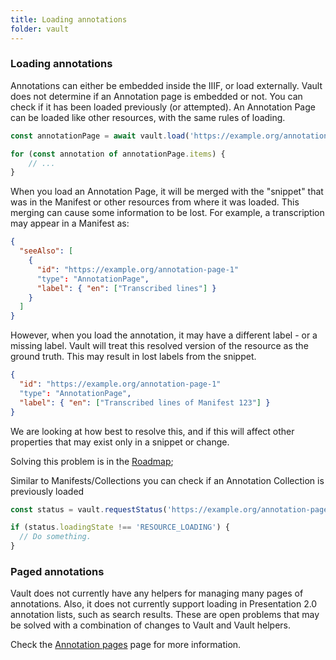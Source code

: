 ```yaml
---
title: Loading annotations
folder: vault
---
```


### Loading annotations

Annotations can either be embedded inside the IIIF, or load externally. Vault does not determine if an Annotation page
is embedded or not. You can check if it has been loaded previously (or attempted). An Annotation Page can be loaded
like other resources, with the same rules of loading.

```js
const annotationPage = await vault.load('https://example.org/annotation-page-1');

for (const annotation of annotationPage.items) {
    // ...
}
```

When you load an Annotation Page, it will be merged with the "snippet" that was in the Manifest or other resources from
where it was loaded. This merging can cause some information to be lost. For example, a transcription may appear in a 
Manifest as:

```json
{
  "seeAlso": [
    {
      "id": "https://example.org/annotation-page-1"
      "type": "AnnotationPage",
      "label": { "en": ["Transcribed lines"] }
    }
  ]
}
```

However, when you load the annotation, it may have a different label - or a missing label. Vault will treat this 
resolved version of the resource as the ground truth. This may result in lost labels from the snippet.
```json
{
  "id": "https://example.org/annotation-page-1"
  "type": "AnnotationPage",
  "label": { "en": ["Transcribed lines of Manifest 123"] }
}
```

We are looking at how best to resolve this, and if this will affect other properties that may exist only in a snippet 
or change.

Solving this problem is in the [Roadmap](/docs/vault/roadmap);

Similar to Manifests/Collections you can check if an Annotation Collection is previously loaded

```js
const status = vault.requestStatus('https://example.org/annotation-page-1');

if (status.loadingState !== 'RESOURCE_LOADING') {
  // Do something.
}
```

### Paged annotations

Vault does not currently have any helpers for managing many pages of annotations. Also, it does not currently support
loading in Presentation 2.0 annotation lists, such as search results. These are open problems that may be solved with
a combination of changes to Vault and Vault helpers.

Check the [Annotation pages](/docs/helpers/annotation-pages) page for more information.
